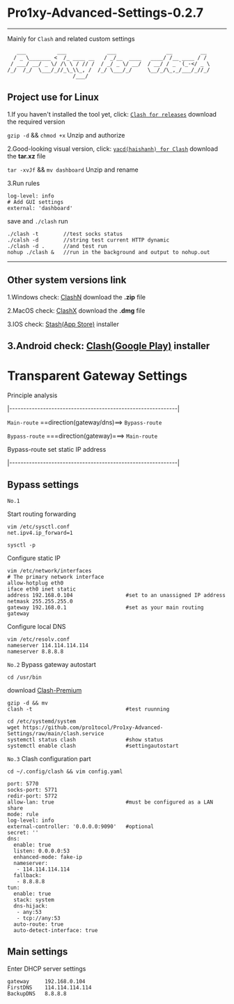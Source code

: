 # Pro1xy-Advanced-Settings-0.2.7
---------------------------

Mainly for `Clash` and related custom settings

       ___          ___             ___                __         __ 
      / _ \_______ <  /_ ____ __   / _/__  ____   ____/ /__ ____ / / 
     / ___/ __/ _ \/ /\ \ / // /  / _/ _ \/ __/  / __/ / _ `(_-</ _ \
    /_/  /_/  \___/_//_\_\\_, /  /_/ \___/_/     \__/_/\_,_/___/_//_/
                         /___/                                          
## Project use for Linux
1.If you haven't installed the tool yet, click: [`Clash for releases`](https://github.com/Dreamacro/clash/releases) download the required version

`gzip -d` && `chmod +x` Unzip and authorize

2.Good-looking visual version, click: [`yacd(haishanh) for Clash`](https://github.com/haishanh/yacd/releases/) download the **tar.xz** file

`tar -xvJf` && `mv dashboard` Unzip and rename

3.Run rules

    log-level: info
    # Add GUI settings
    external: 'dashboard'
save and `./clash` run

    ./clash -t        //test socks status
    ./calsh -d        //string test current HTTP dynamic
    ./clash -d .      //and test run
    nohup ./clash &   //run in the background and output to nohup.out

---------------------------
## Other system versions link
1.Windows check: [ClashN](https://github.com/2dust/clashN/releases) download the **.zip** file

2.MacOS check: [ClashX](https://github.com/yichengchen/clashX/releases) download the **.dmg** file

3.IOS check: [Stash(App Store)](https://apps.apple.com/tw/app/stash/id1596063349) installer

3.Android check: [Clash(Google Play)](https://play.google.com/store/apps/details?id=com.github.kr328.clash&hl=zh&gl=US&pli=1) installer
---------------------------
# Transparent Gateway Settings
Principle analysis

|------------------------------------------------------------|

  `Main-route`   ==direction(gateway/dns)==>   `Bypass-route`

  `Bypass-route` ===direction(gateway)===>   `Main-route`

   Bypass-route set static IP address

|------------------------------------------------------------|

## Bypass settings

`No.1` 

Start routing forwarding

    vim /etc/sysctl.conf
    net.ipv4.ip_forward=1
    
    sysctl -p
Configure static IP

    vim /etc/network/interfaces
    # The primary network interface
    allow-hotplug eth0
    iface eth0 inet static
    address 192.168.0.104                 #set to an unassigned IP address
    netmask 255.255.255.0
    gateway 192.168.0.1                   #set as your main routing gateway
Configure local DNS

    vim /etc/resolv.conf
    nameserver 114.114.114.114
    nameserver 8.8.8.8
`No.2` Bypass gateway autostart

    cd /usr/bin
download [Clash-Premium](https://github.com/Dreamacro/clash/releases/tag/premium)

    gzip -d && mv
    clash -t                              #test ruunning
    
    cd /etc/systemd/system
    wget https://github.com/pro1tocol/Pro1xy-Advanced-Settings/raw/main/clash.service
    systemctl status clash                #show status
    systemctl enable clash                #settingautostart
 `No.3` Clash configuration part
 
    cd ~/.config/clash && vim config.yaml
    
    port: 5770
    socks-port: 5771
    redir-port: 5772
    allow-lan: true                       #must be configured as a LAN share
    mode: rule
    log-level: info
    external-controller: '0.0.0.0:9090'   #optional
    secret: ''
    dns:
      enable: true
      listen: 0.0.0.0:53
      enhanced-mode: fake-ip
      nameserver:
       - 114.114.114.114
      fallback:
       - 8.8.8.8
    tun:
      enable: true
      stack: system
      dns-hijack:
       - any:53
       - tcp://any:53
      auto-route: true
      auto-detect-interface: true
## Main settings

Enter DHCP server settings

    gateway     192.168.0.104
    FirstDNS    114.114.114.114
    BackupDNS   8.8.8.8
